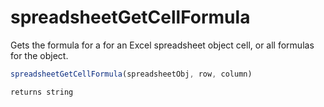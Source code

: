 # spreadsheetGetCellFormula

 Gets the formula for a for an Excel spreadsheet object cell, or all formulas for the object.

```javascript
spreadsheetGetCellFormula(spreadsheetObj, row, column)
```

```javascript
returns string
```

